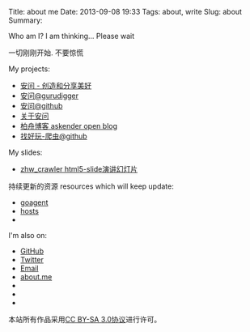 Title: about me
Date: 2013-09-08 19:33
Tags: about, write
Slug: about
Summary: 



Who am I? I am thinking... Please wait

一切刚刚开始. 不要惊慌

My projects:

- [安问 - 创造和分享美好](http://anwensf.com/)
- [安问@gurudigger](http://gurudigger.com/ideas/696)
- [安问@github](https://github.com/anwen/anwen)
- [关于安问](http://anwensf.com/about)
- [柏舟博客 askender open blog](http://askender.com/)
- [找好玩-爬虫@github](https://github.com/askender/zhw_crawler)

My slides:

- [zhw_crawler html5-slide演讲幻灯片](/slides/zhw_crawler/)

持续更新的资源 resources which will keep update:

- [goagent](/res/goagent.zip)
- [hosts](/res/hosts)
- []()


I'm also on:

- [GitHub](https://github.com/askender)
- [Twitter](https://twitter.com/askenderlee)
- [Email](mailto:askender@gmail.com)
- [about.me](http://about.me/askender)
- []()
- []()
- []()


本站所有作品采用<a rel="license" href="http://creativecommons.org/licenses/by-sa/3.0/deed.zh">CC BY-SA 3.0协议</a>进行许可。